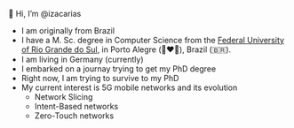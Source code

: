 👋 Hi, I’m @izacarias
- I am originally from Brazil
- I have a M. Sc. degree in Computer Science from the [Federal University of Rio Grande do Sul](https://www.ufrgs.br), in Porto Alegre (💚❤️💛), Brazil (🇧🇷).
- I am living in Germany (currently)
- I embarked on a journay trying to get my PhD degree
- Right now, I am trying to survive to my PhD
- My current interest is 5G mobile networks and its evolution
  - Network Slicing
  - Intent-Based networks
  - Zero-Touch networks
